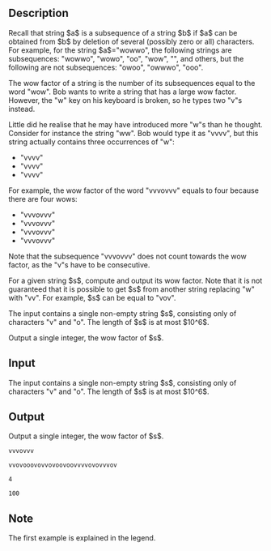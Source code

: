 ## Description

<div><p>Recall that string $a$ is a subsequence of a string $b$ if $a$ can be obtained from $b$ by deletion of several (possibly zero or all) characters. For example, for the string $a$="<span class="tex-font-style-tt">wowwo</span>", the following strings are subsequences: "<span class="tex-font-style-tt">wowwo</span>", "<span class="tex-font-style-tt">wowo</span>", "<span class="tex-font-style-tt">oo</span>", "<span class="tex-font-style-tt">wow</span>", "", and others, but the following are not subsequences: "<span class="tex-font-style-tt">owoo</span>", "<span class="tex-font-style-tt">owwwo</span>", "<span class="tex-font-style-tt">ooo</span>".</p><p>The <span class="tex-font-style-it">wow factor</span> of a string is the number of its subsequences equal to the word "<span class="tex-font-style-tt">wow</span>". Bob wants to write a string that has a large <span class="tex-font-style-it">wow factor</span>. However, the "<span class="tex-font-style-tt">w</span>" key on his keyboard is broken, so he types two "<span class="tex-font-style-tt">v</span>"s instead. </p><p>Little did he realise that he may have introduced more "<span class="tex-font-style-tt">w</span>"s than he thought. Consider for instance the string "<span class="tex-font-style-tt">ww</span>". Bob would type it as "<span class="tex-font-style-tt">vvvv</span>", but this string actually contains three occurrences of "<span class="tex-font-style-tt">w</span>": </p><ul> <li> "<span class="tex-font-style-tt"><span class="tex-font-style-underline"><span class="tex-font-style-bf">vv</span></span>vv</span>" </li><li> "<span class="tex-font-style-tt">v<span class="tex-font-style-underline"><span class="tex-font-style-bf">vv</span></span>v</span>" </li><li> "<span class="tex-font-style-tt">vv<span class="tex-font-style-underline"><span class="tex-font-style-bf">vv</span></span></span>" </li></ul><p>For example, the <span class="tex-font-style-it">wow factor</span> of the word "<span class="tex-font-style-tt">vvvovvv</span>" equals to four because there are four <span class="tex-font-style-it">wow</span>s:</p><ul> <li> "<span class="tex-font-style-tt"><span class="tex-font-style-underline"><span class="tex-font-style-bf">vv</span></span>v<span class="tex-font-style-underline"><span class="tex-font-style-bf">o</span><span class="tex-font-style-bf">vv</span></span>v</span>" </li><li> "<span class="tex-font-style-tt"><span class="tex-font-style-underline"><span class="tex-font-style-bf">vv</span></span>v<span class="tex-font-style-underline"><span class="tex-font-style-bf">o</span></span>v<span class="tex-font-style-underline"><span class="tex-font-style-bf">vv</span></span></span>" </li><li> "<span class="tex-font-style-tt">v<span class="tex-font-style-underline"><span class="tex-font-style-bf">vv</span><span class="tex-font-style-bf">o</span><span class="tex-font-style-bf">vv</span></span>v</span>" </li><li> "<span class="tex-font-style-tt">v<span class="tex-font-style-underline"><span class="tex-font-style-bf">vv</span><span class="tex-font-style-bf">o</span></span>v<span class="tex-font-style-underline"><span class="tex-font-style-bf">vv</span></span></span>" </li></ul><p>Note that the subsequence "<span class="tex-font-style-tt"><span class="tex-font-style-underline"><span class="tex-font-style-bf">v</span></span>v<span class="tex-font-style-underline"><span class="tex-font-style-bf">v</span><span class="tex-font-style-bf">o</span><span class="tex-font-style-bf">vv</span></span>v</span>" does not count towards the <span class="tex-font-style-it">wow factor</span>, as the "<span class="tex-font-style-tt">v</span>"s have to be consecutive.</p><p>For a given string $s$, compute and output its <span class="tex-font-style-it">wow factor</span>. Note that it is <span class="tex-font-style-bf">not</span> guaranteed that it is possible to get $s$ from another string replacing "<span class="tex-font-style-tt">w</span>" with "<span class="tex-font-style-tt">vv</span>". For example, $s$ can be equal to "<span class="tex-font-style-tt">vov</span>".</p></div><div class="input-specification"><p>The input contains a single non-empty string $s$, consisting only of characters "<span class="tex-font-style-tt">v</span>" and "<span class="tex-font-style-tt">o</span>". The length of $s$ is at most $10^6$.</p></div><div class="output-specification"><p>Output a single integer, the <span class="tex-font-style-it">wow factor</span> of $s$.</p></div>

## Input

<p>The input contains a single non-empty string $s$, consisting only of characters "<span class="tex-font-style-tt">v</span>" and "<span class="tex-font-style-tt">o</span>". The length of $s$ is at most $10^6$.</p>

## Output

<p>Output a single integer, the <span class="tex-font-style-it">wow factor</span> of $s$.</p>





```input1
vvvovvv
```




```input2
vvovooovovvovoovoovvvvovovvvov
```




```output1
4
```




```output2
100
```



## Note

<p>The first example is explained in the legend.</p>
